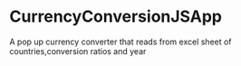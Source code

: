 # CurrencyConversionJSApp
A pop up currency converter that reads from excel sheet of countries,conversion ratios and year
